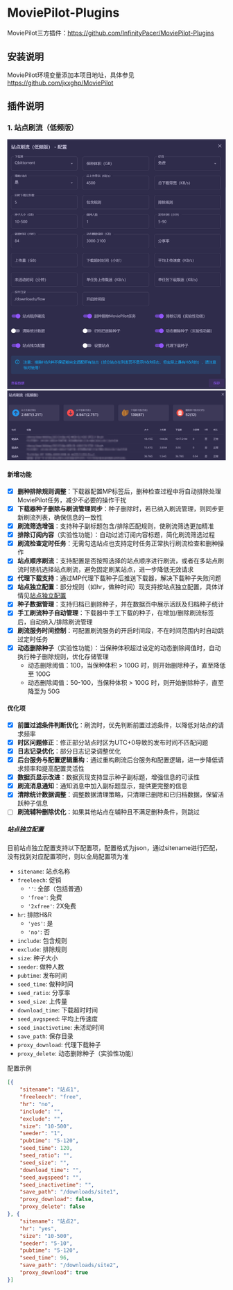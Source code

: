 # MoviePilot-Plugins
MoviePilot三方插件：https://github.com/InfinityPacer/MoviePilot-Plugins

## 安装说明
MoviePilot环境变量添加本项目地址，具体参见 https://github.com/jxxghp/MoviePilot

## 插件说明

### 1. 站点刷流（低频版）

  ![](images/2024-03-23-18-37-01.png)
  ![](images/2024-03-22-22-13-45.png)

  #### 新增功能

  - [x] **删种排除规则调整**：下载器配置MP标签后，删种检查过程中将自动排除处理MoviePilot任务，减少不必要的操作干扰
  - [x] **下载器种子删除与刷流管理同步**：种子删除时，若已纳入刷流管理，则同步更新刷流列表，确保信息的一致性
  - [x] **刷流筛选增强**：支持种子副标题包含/排除匹配规则，使刷流筛选更加精准
  - [x] **排除订阅内容**（实验性功能）：自动过滤订阅内容标题，简化刷流筛选过程
  - [x] **刷流检查定时任务**：无需勾选站点也支持定时任务正常执行刷流检查和删种操作
  - [x] **站点顺序刷流**：支持配置是否按照选择的站点顺序进行刷流，或者在多站点刷流时随机选择站点刷流，避免固定刷某站点，进一步降低无效请求
  - [x] **代理下载支持**：通过MP代理下载种子后推送下载器，解决下载种子失败问题
  - [x] **站点独立配置**：部分规则（如hr，做种时间）现支持按站点独立配置，具体详情见[站点独立配置](#站点独立配置)
  - [x] **种子数据管理**：支持归档已删除种子，并在数据页中展示活跃及归档种子统计
  - [x] **手工刷流种子自动管理**：下载器中手工下载的种子，在增加/删除刷流标签后，自动纳入/排除刷流管理
  - [x] **刷流服务时间控制**：可配置刷流服务的开启时间段，不在时间范围内时自动跳过定时任务
  - [x] **动态删除种子**（实验性功能）：当保种体积超过设定的动态删除阈值时，自动执行种子删除规则，优化存储管理
    - 动态删除阈值：100，当保种体积 > 100G 时，则开始删除种子，直至降低至 100G
    - 动态删除阈值：50-100，当保种体积 > 100G 时，则开始删除种子，直至降至为 50G

  #### 优化项

  - [x] **前置过滤条件判断优化**：刷流时，优先判断前置过滤条件，以降低对站点的请求频率
  - [x] **时区问题修正**：修正部分站点时区为UTC+0导致的发布时间不匹配问题
  - [x] **日志记录优化**：部分日志记录调整优化
  - [x] **后台服务与配置逻辑重构**：通过重构刷流后台服务和配置逻辑，进一步降低请求频率和提高配置灵活性
  - [x] **数据页显示改进**：数据页现支持显示种子副标题，增强信息的可读性
  - [x] **刷流消息通知**：通知消息中加入副标题显示，提供更完整的信息
  - [x] **清除统计数据调整**：调整数据清理策略，只清理已删除和已归档数据，保留活跃种子信息
  - [ ] **刷流辅种删除优化**：如果其他站点在辅种且不满足删种条件，则跳过

  ##### 站点独立配置

  目前站点独立配置支持以下配置项，配置格式为json，通过sitename进行匹配，没有找到对应配置项时，则以全局配置项为准

  - `sitename`: 站点名称
  - `freeleech`: 促销
    - `''`: 全部（包括普通）
    - `'free'`: 免费
    - `'2xfree'`: 2X免费
  - `hr`: 排除H&R
    - `'yes'`: 是
    - `'no'`: 否
  - `include`: 包含规则
  - `exclude`: 排除规则
  - `size`: 种子大小
  - `seeder`: 做种人数
  - `pubtime`: 发布时间
  - `seed_time`: 做种时间
  - `seed_ratio`: 分享率
  - `seed_size`: 上传量
  - `download_time`: 下载超时时间
  - `seed_avgspeed`: 平均上传速度
  - `seed_inactivetime`: 未活动时间
  - `save_path`: 保存目录
  - `proxy_download`: 代理下载种子
  - `proxy_delete`: 动态删除种子（实验性功能）
  
  配置示例

  ```json
  [{
      "sitename": "站点1",
      "freeleech": "free",
      "hr": "no",
      "include": "",
      "exclude": "",
      "size": "10-500",
      "seeder": "1",
      "pubtime": "5-120",
      "seed_time": 120,
      "seed_ratio": "",
      "seed_size": "",
      "download_time": "",
      "seed_avgspeed": "",
      "seed_inactivetime": "",
      "save_path": "/downloads/site1",
      "proxy_download": false,
      "proxy_delete": false
  }, {
      "sitename": "站点2",
      "hr": "yes",
      "size": "10-500",
      "seeder": "5-10",
      "pubtime": "5-120",
      "seed_time": 96,
      "save_path": "/downloads/site2",
      "proxy_download": true
  }]
  ```  






